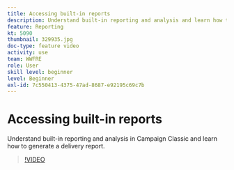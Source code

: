 ```yaml
---
title: Accessing built-in reports
description: Understand built-in reporting and analysis and learn how to generate a delivery report.
feature: Reporting
kt: 5090
thumbnail: 329935.jpg
doc-type: feature video
activity: use
team: WWFRE
role: User
skill level: beginner
level: Beginner
exl-id: 7c550413-4375-47ad-8687-e92195c69c7b
---
```

# Accessing built-in reports

Understand built-in reporting and analysis in Campaign Classic and learn how to generate a delivery report.

>[!VIDEO](https://video.tv.adobe.com/v/329935?quality=12&learn=on)
